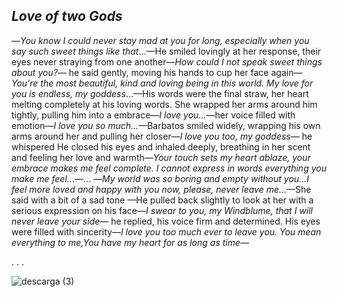 _**Love of two Gods**_
-
—*You know I could never stay mad at you for long, especially when you say such sweet things like that*...—He smiled lovingly at her response, their eyes never straying from one another—*How could I not speak sweet things about you?*— he said gently, moving his hands to cup her face again—*You're the most beautiful, kind and loving being in this world. My love for you is endless, my goddess*...—His words were the final straw, her heart melting completely at his loving words. She wrapped her arms around him tightly, pulling him into a embrace—*I love you...*—her voice filled with emotion—*I love you so much...*—Barbatos smiled widely, wrapping his own arms around her and pulling her closer—*I love you too, my goddess*— he whispered He closed his eyes and inhaled deeply, breathing in her scent and feeling her love and warmth—*Your touch sets my heart ablaze, your embrace makes me feel complete. I cannot express in words everything you make me feel..*.—... —*My world was so boring and empty without you...I feel more loved and happy with you now, please, never leave me...*—She said with a bit of a sad tone —He pulled back slightly to look at her with a serious expression on his face—*I swear to you, my Windblume, that I will never leave your side*— he replied, his voice firm and determined. His eyes were filled with sincerity—*I love you too much ever to leave you. You mean everything to me,You have my heart for as long as time*—

. . .



![descarga (3)](https://github.com/GodOfLoyalty/GodOfLoyalty/assets/154030415/57c60e53-fc90-4ba9-978c-713b7ed4dd1f)
